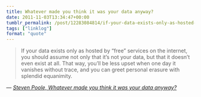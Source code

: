 ```yaml
---
title: Whatever made you think it was your data anyway?
date: 2011-11-03T13:34:47+00:00
tumblr_permalink: /post/12283084814/if-your-data-exists-only-as-hosted-by-free
tags: ["linklog"]
format: "quote"
---
```


> If your data exists only as hosted by “free” services on the internet, you should assume not only that it’s not your data, but that it doesn’t even exist at all. That way, you’ll be less upset when one day it vanishes without trace, and you can greet personal erasure with splendid equanimity.

— <cite>[Steven Poole, _Whatever made you think it was your data anyway?_](http://stevenpoole.net/blog/whatever-made-you-think-it-was-your-data-anyway/)</cite>
